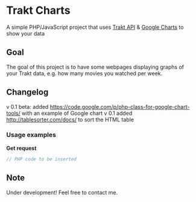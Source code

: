 Trakt Charts
============
A simple PHP/JavaScript project that uses [Trakt API](http://trakt.tv) &amp; [Google Charts](https://developers.google.com/chart/) to show your data

## Goal

The goal of this project is to have some webpages displaying graphs of your Trakt data, e.g. how many movies you watched per week.

## Changelog
v 0.1 beta: added https://code.google.com/p/php-class-for-google-chart-tools/ with an example of Google chart
v 0.1 added http://tablesorter.com/docs/ to sort the HTML table


### Usage examples

__Get request__


```PHP
// PHP code to be inserted
```

## Note
Under development!
Feel free to contact me.
